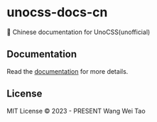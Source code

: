 # unocss-docs-cn

📖 Chinese documentation for UnoCSS(unofficial)

## Documentation

Read the [documentation](https://unocss.dev/) for more details.

## License

MIT License © 2023 - PRESENT Wang Wei Tao

